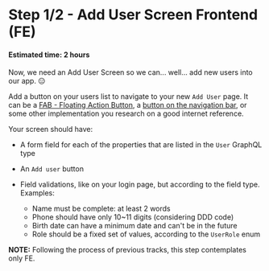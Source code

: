 # Step 1/2 - Add User Screen Frontend (FE)
#### Estimated time: 2 hours

Now, we need an Add User Screen so we can... well... add new users into our app. 😑

Add a button on your users list to navigate to your new `Add User` page. It can be a [FAB - Floating Action Button](https://storage.googleapis.com/spec-host-backup/mio-components%2Fassets%2F1HDsE5gO9XoBBCQordDkSSjZeFGxoLNKY%2Fspecs-fab-placement.png), a [button on the navigation bar](https://i.stack.imgur.com/P3NvN.png), or some other implementation you research on a good internet reference.

Your screen should have:

- A form field for each of the properties that are listed in the `User` GraphQL type

- An `Add user` button

- Field validations, like on your login page, but according to the field type. Examples:
  - Name must be complete: at least 2 words
  - Phone should have only 10~11 digits (considering DDD code)
  - Birth date can have a minimum date and can't be in the future
  - Role should be a fixed set of values, according to the `UserRole` enum

**NOTE:** Following the process of previous tracks, this step contemplates only FE.

